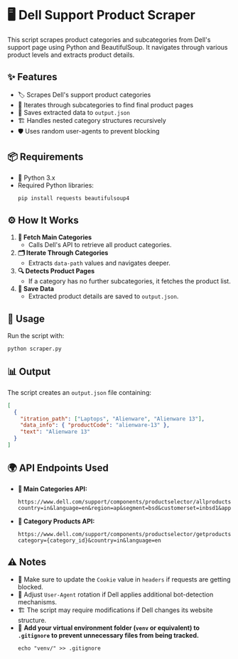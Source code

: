 # 🖥️ Dell Support Product Scraper

This script scrapes product categories and subcategories from Dell's support page using Python and BeautifulSoup. It navigates through various product levels and extracts product details.

## ✨ Features

- 🏷️ Scrapes Dell's support product categories
- 🔄 Iterates through subcategories to find final product pages
- 💾 Saves extracted data to `output.json`
- 🏗️ Handles nested category structures recursively
- 🛡️ Uses random user-agents to prevent blocking

## 📦 Requirements

- 🐍 Python 3.x
- Required Python libraries:
  ```bash
  pip install requests beautifulsoup4
  ```

## ⚙️ How It Works

1. **📂 Fetch Main Categories**
   - Calls Dell's API to retrieve all product categories.
2. **🗂️ Iterate Through Categories**
   - Extracts `data-path` values and navigates deeper.
3. **🔍 Detects Product Pages**
   - If a category has no further subcategories, it fetches the product list.
4. **📄 Save Data**
   - Extracted product details are saved to `output.json`.

## 🚀 Usage

Run the script with:

```bash
python scraper.py
```

## 📊 Output

The script creates an `output.json` file containing:

```json
[
  {
    "itration_path": ["Laptops", "Alienware", "Alienware 13"],
    "data_info": { "productCode": "alienware-13" },
    "text": "Alienware 13"
  }
]
```

## 🌍 API Endpoints Used

- **🔗 Main Categories API:**
  ```
  https://www.dell.com/support/components/productselector/allproducts?country=in&language=en&region=ap&segment=bsd&customerset=inbsd1&appName=incidents&version=v2
  ```
- **📡 Category Products API:**
  ```
  https://www.dell.com/support/components/productselector/getproducts?category={category_id}&country=in&language=en
  ```

## ⚠️ Notes

- 🔄 Make sure to update the `Cookie` value in `headers` if requests are getting blocked.
- 🔀 Adjust `User-Agent` rotation if Dell applies additional bot-detection mechanisms.
- 🏗️ The script may require modifications if Dell changes its website structure.
- 📌 **Add your virtual environment folder (`venv` or equivalent) to `.gitignore` to prevent unnecessary files from being tracked.**
  ```
  echo "venv/" >> .gitignore
  ```